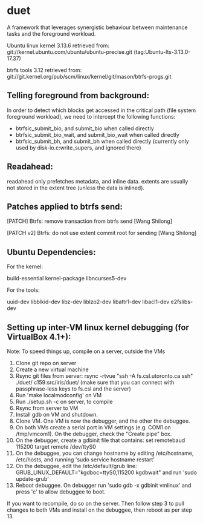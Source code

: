 duet
====

A framework that leverages synergistic behaviour between maintenance tasks and
the foreground workload.

Ubuntu linux kernel 3.13.6 retrieved from:
git://kernel.ubuntu.com/ubuntu/ubuntu-precise.git (tag:Ubuntu-lts-3.13.0-17.37)

btrfs tools 3.12 retrieved from:
git://git.kernel.org/pub/scm/linux/kernel/git/mason/btrfs-progs.git

Telling foreground from background:
-----------------------------------

In order to detect which blocks get accessed in the critical path (file system
foreground workload), we need to intercept the following functions:
- btrfsic_submit_bio, and submit_bio when called directly
- btrfsic_submit_bio_wait, and submit_bio_wait when called directly
- btrfsic_submit_bh, and submit_bh when called directly
  (currently only used by disk-io.c:write_supers, and ignored there)

Readahead:
----------

readahead only prefetches metadata, and inline data. extents are usually not
stored in the extent tree (unless the data is inlined).

Patches applied to btrfs send:
------------------------------

[PATCH] Btrfs: remove transaction from btrfs send [Wang Shilong]

[PATCH v2] Btrfs: do not use extent commit root for sending [Wang Shilong]

Ubuntu Dependencies:
-------------

For the kernel:

build-essential
kernel-package
libncurses5-dev

For the tools:

uuid-dev
libblkid-dev
libz-dev
liblzo2-dev
libattr1-dev
libacl1-dev
e2fslibs-dev

Setting up inter-VM linux kernel debugging (for VirtualBox 4.1+):
----------------------------------------------------------------

Note: To speed things up, compile on a server, outside the VMs

1. Clone git repo on server
2. Create a new virtual machine
3. Rsync git files from server:
  rsync -rtvue "ssh -A fs.csl.utoronto.ca ssh" ./duet/ c159:src/iris/duet/
  (make sure that you can connect with passphrase-less keys to fs.csl and the server)
4. Run 'make localmodconfig' on VM
5. Run ./setup.sh -c on server, to compile
6. Rsync from server to VM
7. Install gdb on VM and shutdown.
8. Clone VM. One VM is now the debugger, and the other the debuggee.
9. On both VMs create a serial port in VM settings (e.g. COM1 on /tmp/vmcom1).
   On the debugger, check the "Create pipe" box.
10. On the debugger, create a gdbinit file that contains:
   set remotebaud 115200
   target remote /dev/ttyS0
11. On the debuggee, you can change hostname by editing /etc/hostname, /etc/hosts, and
   running 'sudo service hostname restart'
12. On the debuggee, edit the /etc/default/grub line:
   GRUB_LINUX_DEFAULT="kgdboc=ttyS0,115200 kgdbwait"
   and run 'sudo update-grub'
13. Reboot debuggee. On debugger run 'sudo gdb -x gdbinit vmlinux' and press 'c' to
   allow debuggee to boot.

If you want to recompile, do so on the server. Then follow step 3 to pull changes
to both VMs and install on the debuggee, then reboot as per step 13.

